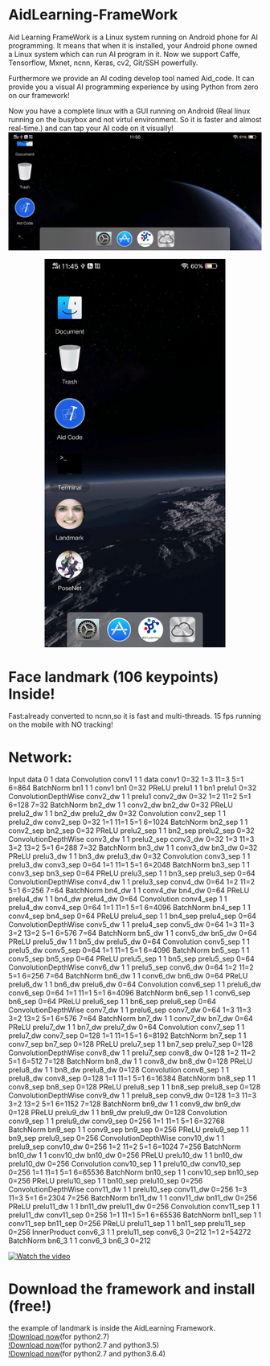 # AidLearning-FrameWork
Aid Learning FrameWork is a Linux system running on Android phone for AI programming. It means that when it is installed, your Android phone owned a Linux system which can run AI program in it. Now we support Caffe, Tensorflow, Mxnet, ncnn, Keras, cv2, Git/SSH powerfully. 

Furthermore we provide an AI coding develop tool named Aid_code. It can provide you a visual AI programming experience by using Python from zero on our framework!

Now you have a complete linux with a GUI running on Android (Real linux running on the busybox and not virtul environment. So it is faster and almost real-time.) and can tap your AI code on it visually!
![screen](../../Screenshot_10.jpg)

<p align="center">
	<img src="../../Screen_11.jpg"  width="360" >
</p>

# Face landmark (106 keypoints) Inside!

Fast:already converted to ncnn,so it is fast and multi-threads.
15 fps running on the mobile with NO tracking!  

# Network:

Input            data                             0 1 data
Convolution      conv1                            1 1 data conv1 0=32 1=3 11=3 5=1 6=864
BatchNorm        bn1                              1 1 conv1 bn1 0=32
PReLU            prelu1                           1 1 bn1 prelu1 0=32
ConvolutionDepthWise conv2_dw                         1 1 prelu1 conv2_dw 0=32 1=2 11=2 5=1 6=128 7=32
BatchNorm        bn2_dw                           1 1 conv2_dw bn2_dw 0=32
PReLU            prelu2_dw                        1 1 bn2_dw prelu2_dw 0=32
Convolution      conv2_sep                        1 1 prelu2_dw conv2_sep 0=32 1=1 11=1 5=1 6=1024
BatchNorm        bn2_sep                          1 1 conv2_sep bn2_sep 0=32
PReLU            prelu2_sep                       1 1 bn2_sep prelu2_sep 0=32
ConvolutionDepthWise conv3_dw                         1 1 prelu2_sep conv3_dw 0=32 1=3 11=3 3=2 13=2 5=1 6=288 7=32
BatchNorm        bn3_dw                           1 1 conv3_dw bn3_dw 0=32
PReLU            prelu3_dw                        1 1 bn3_dw prelu3_dw 0=32
Convolution      conv3_sep                        1 1 prelu3_dw conv3_sep 0=64 1=1 11=1 5=1 6=2048
BatchNorm        bn3_sep                          1 1 conv3_sep bn3_sep 0=64
PReLU            prelu3_sep                       1 1 bn3_sep prelu3_sep 0=64
ConvolutionDepthWise conv4_dw                         1 1 prelu3_sep conv4_dw 0=64 1=2 11=2 5=1 6=256 7=64
BatchNorm        bn4_dw                           1 1 conv4_dw bn4_dw 0=64
PReLU            prelu4_dw                        1 1 bn4_dw prelu4_dw 0=64
Convolution      conv4_sep                        1 1 prelu4_dw conv4_sep 0=64 1=1 11=1 5=1 6=4096
BatchNorm        bn4_sep                          1 1 conv4_sep bn4_sep 0=64
PReLU            prelu4_sep                       1 1 bn4_sep prelu4_sep 0=64
ConvolutionDepthWise conv5_dw                         1 1 prelu4_sep conv5_dw 0=64 1=3 11=3 3=2 13=2 5=1 6=576 7=64
BatchNorm        bn5_dw                           1 1 conv5_dw bn5_dw 0=64
PReLU            prelu5_dw                        1 1 bn5_dw prelu5_dw 0=64
Convolution      conv5_sep                        1 1 prelu5_dw conv5_sep 0=64 1=1 11=1 5=1 6=4096
BatchNorm        bn5_sep                          1 1 conv5_sep bn5_sep 0=64
PReLU            prelu5_sep                       1 1 bn5_sep prelu5_sep 0=64
ConvolutionDepthWise conv6_dw                         1 1 prelu5_sep conv6_dw 0=64 1=2 11=2 5=1 6=256 7=64
BatchNorm        bn6_dw                           1 1 conv6_dw bn6_dw 0=64
PReLU            prelu6_dw                        1 1 bn6_dw prelu6_dw 0=64
Convolution      conv6_sep                        1 1 prelu6_dw conv6_sep 0=64 1=1 11=1 5=1 6=4096
BatchNorm        bn6_sep                          1 1 conv6_sep bn6_sep 0=64
PReLU            prelu6_sep                       1 1 bn6_sep prelu6_sep 0=64
ConvolutionDepthWise conv7_dw                         1 1 prelu6_sep conv7_dw 0=64 1=3 11=3 3=2 13=2 5=1 6=576 7=64
BatchNorm        bn7_dw                           1 1 conv7_dw bn7_dw 0=64
PReLU            prelu7_dw                        1 1 bn7_dw prelu7_dw 0=64
Convolution      conv7_sep                        1 1 prelu7_dw conv7_sep 0=128 1=1 11=1 5=1 6=8192
BatchNorm        bn7_sep                          1 1 conv7_sep bn7_sep 0=128
PReLU            prelu7_sep                       1 1 bn7_sep prelu7_sep 0=128
ConvolutionDepthWise conv8_dw                         1 1 prelu7_sep conv8_dw 0=128 1=2 11=2 5=1 6=512 7=128
BatchNorm        bn8_dw                           1 1 conv8_dw bn8_dw 0=128
PReLU            prelu8_dw                        1 1 bn8_dw prelu8_dw 0=128
Convolution      conv8_sep                        1 1 prelu8_dw conv8_sep 0=128 1=1 11=1 5=1 6=16384
BatchNorm        bn8_sep                          1 1 conv8_sep bn8_sep 0=128
PReLU            prelu8_sep                       1 1 bn8_sep prelu8_sep 0=128
ConvolutionDepthWise conv9_dw                         1 1 prelu8_sep conv9_dw 0=128 1=3 11=3 3=2 13=2 5=1 6=1152 7=128
BatchNorm        bn9_dw                           1 1 conv9_dw bn9_dw 0=128
PReLU            prelu9_dw                        1 1 bn9_dw prelu9_dw 0=128
Convolution      conv9_sep                        1 1 prelu9_dw conv9_sep 0=256 1=1 11=1 5=1 6=32768
BatchNorm        bn9_sep                          1 1 conv9_sep bn9_sep 0=256
PReLU            prelu9_sep                       1 1 bn9_sep prelu9_sep 0=256
ConvolutionDepthWise conv10_dw                        1 1 prelu9_sep conv10_dw 0=256 1=2 11=2 5=1 6=1024 7=256
BatchNorm        bn10_dw                          1 1 conv10_dw bn10_dw 0=256
PReLU            prelu10_dw                       1 1 bn10_dw prelu10_dw 0=256
Convolution      conv10_sep                       1 1 prelu10_dw conv10_sep 0=256 1=1 11=1 5=1 6=65536
BatchNorm        bn10_sep                         1 1 conv10_sep bn10_sep 0=256
PReLU            prelu10_sep                      1 1 bn10_sep prelu10_sep 0=256
ConvolutionDepthWise conv11_dw                        1 1 prelu10_sep conv11_dw 0=256 1=3 11=3 5=1 6=2304 7=256
BatchNorm        bn11_dw                          1 1 conv11_dw bn11_dw 0=256
PReLU            prelu11_dw                       1 1 bn11_dw prelu11_dw 0=256
Convolution      conv11_sep                       1 1 prelu11_dw conv11_sep 0=256 1=1 11=1 5=1 6=65536
BatchNorm        bn11_sep                         1 1 conv11_sep bn11_sep 0=256
PReLU            prelu11_sep                      1 1 bn11_sep prelu11_sep 0=256
InnerProduct     conv6_3                          1 1 prelu11_sep conv6_3 0=212 1=1 2=54272
BatchNorm        bn6_3                            1 1 conv6_3 bn6_3 0=212

[![Watch the video](https://github.com/aidlearning/AidLearning-FrameWork/blob/master/examples/landmark106/aidlandmark.png)](https://youtu.be/clv68la-Of8)


# Download the framework and install (free!)
the example of landmark is inside the AidLearning Framework.<br>
[!Download now](http://www.aidlearning.net/downloads/aidlux-05-10.apk)(for python2.7)<br>
[!Download now](http://www.aidlearning.net/downloads/aidlux-05-31.apk)(for python2.7 and python3.5)<br>
[!Download now](http://www.aidlearning.net/downloads/aidlux-06-01.apk)(for python2.7 and python3.6.4)<br>
